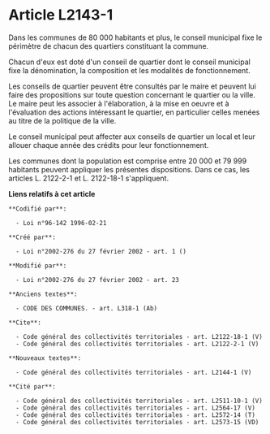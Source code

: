 # Article L2143-1

Dans les communes de 80 000 habitants et plus, le conseil municipal fixe le périmètre de chacun des quartiers constituant la
commune. 

Chacun d'eux est doté d'un conseil de quartier dont le conseil municipal fixe la dénomination, la composition et les
modalités de fonctionnement. 

Les conseils de quartier peuvent être consultés par le maire et peuvent lui faire des propositions sur toute question
concernant le quartier ou la ville. Le maire peut les associer à l'élaboration, à la mise en oeuvre et à l'évaluation des
actions intéressant le quartier, en particulier celles menées au titre de la politique de la ville. 

Le conseil municipal peut affecter aux conseils de quartier un local et leur allouer chaque année des crédits pour leur
fonctionnement. 

Les communes dont la population est comprise entre 20 000 et 79 999 habitants peuvent appliquer les présentes dispositions.
Dans ce cas, les articles L. 2122-2-1 et L. 2122-18-1 s'appliquent.

**Liens relatifs à cet article**

	**Codifié par**:

	  - Loi n°96-142 1996-02-21

	**Créé par**:

	  - Loi n°2002-276 du 27 février 2002 - art. 1 ()

	**Modifié par**:

	  - Loi n°2002-276 du 27 février 2002 - art. 23

	**Anciens textes**:

	  - CODE DES COMMUNES. - art. L318-1 (Ab)

	**Cite**:

	  - Code général des collectivités territoriales - art. L2122-18-1 (V)
	  - Code général des collectivités territoriales - art. L2122-2-1 (V)

	**Nouveaux textes**:

	  - Code général des collectivités territoriales - art. L2144-1 (V)

	**Cité par**:

	  - Code général des collectivités territoriales - art. L2511-10-1 (V)
	  - Code général des collectivités territoriales - art. L2564-17 (V)
	  - Code général des collectivités territoriales - art. L2572-14 (T)
	  - Code général des collectivités territoriales - art. L2573-15 (VD)
